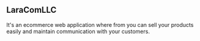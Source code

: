 

## LaraComLLC

It's an ecommerce web application where from you can sell your products easily and maintain communication with your customers.
